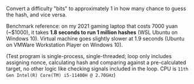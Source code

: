 Convert a difficulty "bits" to approximately 1 in how many chance to guess the hash, and vice versa.

Benchmark reference: on my 2021 gaming laptop that costs 7000 yuan (~$1000), it takes **1.8 seconds to run 1 million hashes** (WSL Ubuntu on Windows 10). Virtual machine goes slightly slower at 1.9 seconds (Ubuntu on VMWare Workstation Player on Windows 10).

(Test program is single-process, single-threaded; loop only includes assigning nonce, calculating hash and comparing against a pre-calculated target, no other logic like checking signals included in the loop. CPU is `11th Gen Intel(R) Core(TM) i5-11400H @ 2.70GHz`)